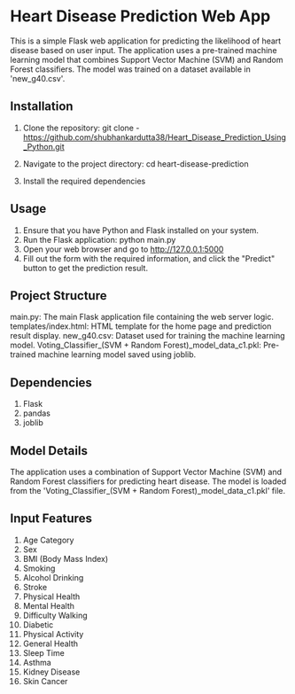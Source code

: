 # **Heart Disease Prediction Web App**

This is a simple Flask web application for predicting the likelihood of heart disease based on user input. The application uses a pre-trained machine learning model that combines Support Vector Machine (SVM) and Random Forest classifiers. The model was trained on a dataset available in 'new_g40.csv'.

## **Installation**

1. Clone the repository:
git clone -  https://github.com/shubhankardutta38/Heart_Disease_Prediction_Using_Python.git

2. Navigate to the project directory:
cd heart-disease-prediction

3. Install the required dependencies

## Usage

1. Ensure that you have Python and Flask installed on your system.
2. Run the Flask application:
   python main.py
3. Open your web browser and go to http://127.0.0.1:5000
4. Fill out the form with the required information, and click the "Predict" button to get the prediction result.

## Project Structure

main.py: The main Flask application file containing the web server logic.
templates/index.html: HTML template for the home page and prediction result display.
new_g40.csv: Dataset used for training the machine learning model.
Voting_Classifier_(SVM + Random Forest)_model_data_c1.pkl: Pre-trained machine learning model saved using joblib.

## Dependencies

1. Flask
2. pandas
3. joblib

## Model Details

The application uses a combination of Support Vector Machine (SVM) and Random Forest classifiers for predicting heart disease. The model is loaded from the 'Voting_Classifier_(SVM + Random Forest)_model_data_c1.pkl' file.

## Input Features

1. Age Category
2. Sex
3. BMI (Body Mass Index)
4. Smoking
5. Alcohol Drinking
6. Stroke
7. Physical Health
8. Mental Health
9. Difficulty Walking
10. Diabetic
11. Physical Activity
12. General Health
13. Sleep Time
14. Asthma
15. Kidney Disease
16. Skin Cancer

